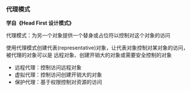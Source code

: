 ### 代理模式

**学自《Head First 设计模式》**

代理模式：为另一个对象提供一个替身或占位符以控制对这个对象的访问

使用代理模式创建代表(representative)对象，让代表对象控制对某对象的访问，被代理的对象可以是
远程对象、创建开销大的对象或需要安全控制的对象

- 远程代理：控制访问远程对象
- 虚拟代理：控制访问创建开销大的对象
- 保护代理：基于权限控制对资源的访问